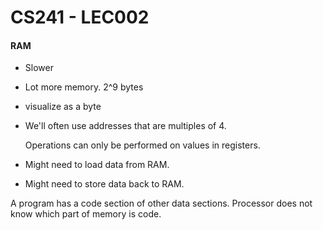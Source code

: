 # CS241 - LEC002

#### RAM
- Slower
- Lot more memory. 2^9 bytes
- visualize as a byte
- We'll often use addresses that are multiples of 4.

  Operations can only be performed on values in registers.
- Might need to load data from RAM.
- Might need to store data back to RAM.

A program has a code section of other data sections.
Processor does not know which part of memory is code.
<!--stackedit_data:
eyJoaXN0b3J5IjpbMTU0NjE5ODIxNywtMTk0MjIxNjk3MSwtMT
c4NTMyMjM5LDIwOTQ3NzY5NDRdfQ==
-->